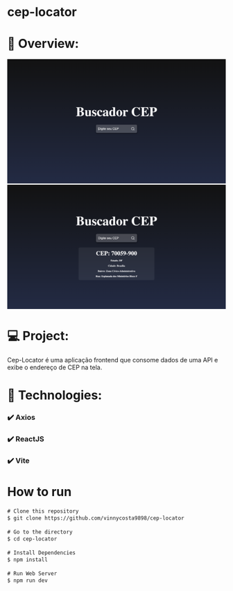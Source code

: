 # cep-locator

# 📸 Overview:
![](./.github/photo1.png)
![](./.github/photo2.png)

# 💻 Project:
Cep-Locator é uma aplicação frontend que consome dados de uma API e exibe o endereço de CEP na tela.


# 🚀 Technologies:
### ✔️ Axios
### ✔️ ReactJS
### ✔️ Vite

# How to run

```
# Clone this repository
$ git clone https://github.com/vinnycosta9898/cep-locator

# Go to the directory
$ cd cep-locator

# Install Dependencies
$ npm install

# Run Web Server
$ npm run dev